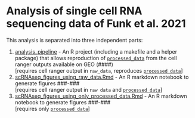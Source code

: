 # Analysis of single cell RNA sequencing data of Funk et al. 2021
This analysis is separated into three independent parts:
1. [analysis_pipeline](analysis_pipeline) - An R project (including a makefile and a helper package) that allows reproduction of [`processed_data`](processed_data) from the cell ranger outputs available on GEO (####) 
  <br>[requires cell ranger output in `raw_data`, reproduces [`processed data`](processed_data)]
3.  [scRNAseq_figures_using_raw_data.Rmd](scRNAseq_figures_using_raw_data.Rmd) - An R markdown notebook to generate figures ###-### <br>
  [requires cell ranger output in `raw data` and [`processed data`](processed_data)]
5.  [scRNAseq_figures_using_only_processed_data.Rmd](scRNAseq_figures_using_only_processed_data.Rmd) - An R markdown notebook to generate figures ###-### <br> 
    [requires only [`processed data`](processed_data)]


